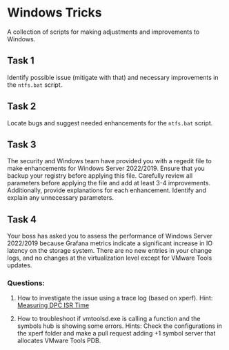 # Windows Tricks
A collection of scripts for making adjustments and improvements to Windows.

## Task 1
Identify possible issue (mitigate with that) and necessary improvements in the `ntfs.bat` script.

## Task 2
Locate bugs and suggest needed enhancements for the `ntfs.bat` script.

## Task 3
The security and Windows team have provided you with a regedit file to make enhancements for Windows Server 2022/2019.
Ensure that you backup your registry before applying this file.
Carefully review all parameters before applying the file and add at least 3-4 improvements.
Additionally, provide explanations for each enhancement.
Identify and explain any unnecessary parameters.

## Task 4
Your boss has asked you to assess the performance of Windows Server 2022/2019 because Grafana metrics indicate a significant increase in IO latency on the storage system.
There are no new entries in your change logs, and no changes at the virtualization level except for VMware Tools updates.

### Questions:
1. How to investigate the issue using a trace log (based on xperf).
   Hint: [Measuring DPC ISR Time](https://learn.microsoft.com/en-us/windows-hardware/drivers/devtest/example-15--measuring-dpc-isr-time)

2. How to troubleshoot if vmtoolsd.exe is calling a function and the symbols hub is showing some errors.
   Hints: Check the configurations in the xperf folder and make a pull request adding +1 symbol server that allocates VMware Tools PDB.